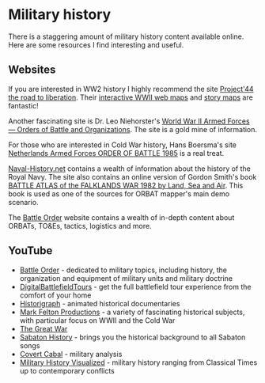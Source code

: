 # Military history

There is a staggering amount of military history content available online. Here are some resources I find interesting
and useful.

## Websites

If you are interested in WW2 history I highly recommend the
site [Project'44 the road to liberation](https://www.project44.ca/). Their [interactive
WWII web maps](https://map.project44.ca/) and [story maps](https://map.project44.ca/story-maps) are fantastic!

Another fascinating site is Dr. Leo
Niehorster's [World War II Armed Forces — Orders of Battle and Organizations](http://niehorster.org/). The site
is a gold mine of information.

For those who are interested in Cold War history, Hans Boersma's
site [Netherlands Armed Forces ORDER OF BATTLE 1985](https://www.orbat85.nl/) is a
real treat.

[Naval-History.net](https://www.naval-history.net/index.htm) contains a wealth of information about the history of the
Royal Navy. The site also contains an online
version of Gordon Smith's
book [BATTLE ATLAS of the FALKLANDS WAR 1982 by Land, Sea and Air](https://www.naval-history.net/NAVAL1982FALKLANDS.htm).
This book is used as one of
the sources for ORBAT mapper's main demo scenario.

The [Battle Order](https://www.battleorder.org/) website contains a wealth of in-depth content about ORBATs, TO&Es,
tactics, logistics and more.

## YouTube

- [Battle Order](https://www.youtube.com/@BattleOrder) - dedicated to military topics, including history, the
  organization and equipment of military units and military doctrine
- [DigitalBattlefieldTours](https://www.youtube.com/@DigitalBattlefieldTours) - get the full battlefield tour experience
  from the comfort of your home
- [Historigraph](https://www.youtube.com/@historigraph) - animated historical documentaries
- [Mark Felton Productions](https://www.youtube.com/@MarkFeltonProductions) - a variety of fascinating historical
  subjects, with particular focus on WWII and the Cold War
- [The Great War](https://www.youtube.com/@TheGreatWarSeries)
- [Sabaton History](https://www.youtube.com/@SabatonHistory) - brings you the historical background to all Sabaton songs
- [Covert Cabal](https://www.youtube.com/@CovertCabal) - military analysis
- [Military History Visualized](https://www.youtube.com/@MilitaryHistoryVisualized) - military history ranging from
  Classical Times up to contemporary conflicts
